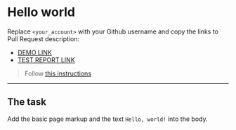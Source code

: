 # Hello world
Replace `<your_account>` with your Github username and copy the links to Pull Request description:
- [DEMO LINK](https://sabadyr.github.io/layout_hello-world/)
- [TEST REPORT LINK](https://sabadyr.github.io/layout_hello-world/report/html_report/)

> Follow [this instructions]()
___

## The task
Add the basic page markup and the text `Hello, world!` into the body.

